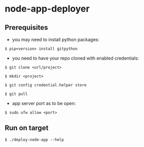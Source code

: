 # node-app-deployer

## Prerequisites

- you may need to install python packages:

```
$ pip<version> install gitpython
```

- you need to have your repo cloned with enabled credentials:

```
$ git clone <url/project>
```

```
$ mkdir <project>
```

```
$ git config credential.helper store
```

```
$ git pull
```

- app server port as to be open:

```
$ sudo ufw allow <port>
```

## Run on target

```
$ ./deploy-node-app --help
```

